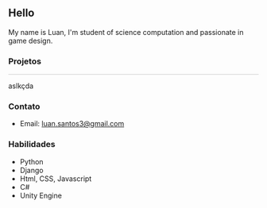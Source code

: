 ## Hello

My name is Luan, I'm student of science computation and passionate in game design.


### Projetos
<span style="display: block; height: 1px; background-color: #ccc;"></span>

aslkçda




### Contato

- Email: luan.santos3@gmail.com

### Habilidades

- Python
- Django
- Html, CSS, Javascript
- C#
- Unity Engine

